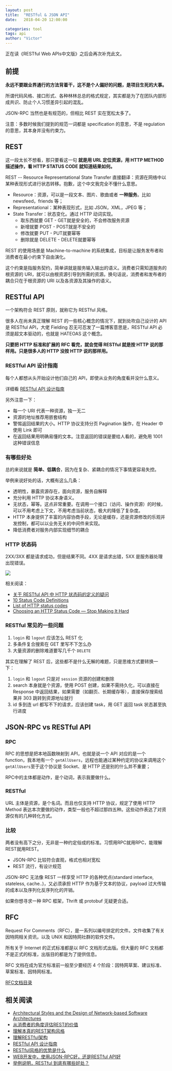 ```yaml
---
layout: post
title:  "RESTful & JSON API"
date:   2018-04-20 12:00:00

categories: tool
tags: api
author: "Victor"
---
```


正在读《RESTful Web APIs中文版》之后会再次补充此文。

## 前提

**永远不要跟业界通行的方法背着干，这不是个人偏好的问题，是项目生死的大事。**

所谓代码风格、接口形式、各种林林总总的格式规定，其实都是为了在团队内部形成共识、防止个人习惯差异引起的混乱。

JSON-RPC 当然也是有规范的，但相比 REST 实在宽松太多了。

注意：多数时候我们提到的规范一词都是 specification 的意思，不是 regulation 的意思，其本身并没有约束力。

## REST

这一段太长不想看，那只要看这一句 **就是用 URL 定位资源，用 HTTP METHOD 描述操作，看 HTTP STATUS CODE 就知道结果如何。**

REST -- Resource Representational State Transfer 直接翻译：资源在网络中以某种表现形式进行状态转移。抱歉，这个中文我完全不懂什么意思。

* Resource：资源，可以是一段文本、图片、歌曲或者 **一种服务**。比如 newsfeed，friends 等；
* Representational：某种表现形式，比如 JSON，XML，JPEG 等；
* State Transfer：状态变化。通过 HTTP 动词实现。
  * 取东西就要 GET - GET就是安全的，不会修改服务资源
  * 新增就要 POST - POST就是不安全的
  * 修改就要 PUT - PUT就要幂等
  * 删除就是 DELETE - DELETE就要幂等

REST 的使用场景是 Machine-to-machine 的系统集成，目标是让服务发布者和消费者在最小约束下自由演化。

这个约束是指服务契约，简单讲就是服务输入输出的语义。消费者只需知道服务的根资源的 URI，就可以由根资源引导到所需的资源。换句话说，消费者和发布者的耦合只在于根资源的 URI 以及各资源及其操作的语义。

## RESTful API

一个架构符合 REST 原则，就称它为 RESTful 风格。

很多人在尚未真正理解 REST 的一些核心概念的情况下，就到处吹自己设计的 API 是 RESTful API，大佬 Fielding 忍无可忍发了一篇博客意思是，RESTful API 必须是超文本驱动的，也就是 HATEOAS 这个概念。

**只要把 HTTP 标准和扩展的 RFC 看完，就会觉得 RESTful 就是按 HTTP 说的那样用。只是很多人的 HTTP 没按 HTTP 说的那样用。**

### RESTful API 设计指南

每个人都想从头开始设计他们自己的 API，即使从业务的角度看并没什么意义。

详细看 [RESTful API 设计指南](http://www.ruanyifeng.com/blog/2014/05/restful_api.html)

另外注意一下：

* 每一个 URI 代表一种资源，独一无二
* 资源的地址推荐用嵌套结构
* 警惕返回结果的大小。HTTP 协议支持分页 Pagination 操作，在 Header 中使用 Link 即可
* 在返回结果用明确易懂的文本。注意返回的错误是要给人看的，避免用 1001 这种错误信息

### 有哪些好处

总的来说就是 **简单、低耦合**，因为在复杂、紧耦合的情况下事情更容易失控。

举例来说好处的话，大概有这么几条：

* 透明性，暴露资源存在，面向资源，服务自解释
* 充分利用 HTTP 协议本身语义。
* 无状态，幂等。这点非常重要。在调用一个接口（访问、操作资源）的时候，可以不用考虑上下文，不用考虑当前状态，极大的降低了复杂度。
* HTTP 本身提供了丰富的内容协商手段，无论是缓存，还是资源修改的乐观并发控制，都可以以业务无关的中间件来实现。
* 降低消费者对服务内部实现细节的耦合

### HTTP 状态码

2XX/3XX 都是请求成功，但是结果不同。4XX 是请求出错，5XX 是服务器处理出现错误。

![](https://pic4.zhimg.com/80/v2-35a9a08efff828645c5d980f0166c832_hd.jpg)

相关阅读：

* [关于 RESTful API 中 HTTP 状态码的定义的疑问](https://www.zhihu.com/question/58686782/answer/159603453)
* [10 Status Code Definitions](https://www.w3.org/Protocols/rfc2616/rfc2616-sec10.html)
* [List of HTTP status codes](https://en.wikipedia.org/wiki/List_of_HTTP_status_codes#cite_note-15)
* [Choosing an HTTP Status Code — Stop Making It Hard](http://racksburg.com/choosing-an-http-status-code/)

### RESTful 常见的一些问题

1. `login` 和 `logout` 应该怎么 REST 化
2. 多条件复合搜索在 GET 里写不下怎么办
3. 大量资源的删除难道要写几千个 `DELETE`

其实在理解了 REST 后，这些都不是什么无解的难题，只是思维方式要转换一下：

1. `login` 和 `logout` 只是对 `session` 资源的创建和删除
2. search 本身就是个资源，使用 POST 创建，如果不需持久化，可以直接在 Response 中返回结果，如果需要（如翻页、长期缓存等），直接保存搜索结果并 303 跳转到资源地址就行
3. id 多到连 url 都写不下的请求，应该创建 task，用 GET 返回 task 状态甚至执行进度

## JSON-RPC vs RESTful API

### RPC

RPC 的思想是把本地函数映射到 API，也就是说一个 API 对应的是一个 function，我本地有一个 `getAllUsers`，远程也能通过某种约定的协议来调用这个 `getAllUsers`至于这个协议是 Socket、是 HTTP 还是别的什么并不重要；

RPC中的主体都是动作，是个动词，表示我要做什么。

### RESTful

URL 主体是资源，是个名词。而且也仅支持 HTTP 协议，规定了使用 HTTP Method 表达本次要做的动作，类型一般也不超过那四五种。这些动作表达了对资源仅有的几种转化方式。

### 比较

两者没有高下之分，无非是一种约定俗成的标准。习惯用RPC就用RPC，能理解REST就用REST。

* JSON-RPC 比较符合直观，格式也相对宽松
* REST 流行，有设计规范

JSON-RPC 无法像 REST 一样享受 HTTP 的各种优点(standard interface, stateless, cache..)，又必须承担 HTTP 作为基于文本的协议，payload 过大传输的成本以及序列化反序列化的开销。

如果你想寻求一种 RPC 框架，Thrift 或 protobuf 无疑更合适。

## RFC

Request For Comments（RFC），是一系列以编号排定的文件。文件收集了有关因特网相关资讯，以及 UNIX 和因特网社群的软件文件。

所有关于 Internet 的正式标准都是以 RFC 文档形式出版。但大量的 RFC 文档都不是正式的标准，出版目的都是为了提供信息。

RFC 文档在成为官方标准前一般至少要经历 4 个阶段：因特网草案、建议标准、草案标准、因特网标准。

[RFC文档目录](http://man.chinaunix.net/develop/rfc/default.htm)

## 相关阅读

* [Architectural Styles and the Design of Network-based Software Architectures](http://www.ics.uci.edu/~fielding/pubs/dissertation/top.htm)
* [从消费者的角度评估REST的价值](http://hippoom.github.io/blogs/value-of-hypermedia-from-client-perspective.html)
* [理解本真的REST架构风格](http://www.infoq.com/cn/articles/understanding-restful-style)
* [理解RESTful架构](http://www.ruanyifeng.com/blog/2011/09/restful)
* [RESTful API 设计指南](http://www.ruanyifeng.com/blog/2014/05/restful_api.html)
* [RESTful风格的优势是什么](https://blog.csdn.net/wlchn/article/details/48369233)
* [WEB开发中，使用JSON-RPC好，还是RESTful API好](https://www.zhihu.com/question/28570307/answer/163638731)
* [举例说明，RESTful 到底有哪些好处？](https://www.zhihu.com/question/20130130)
